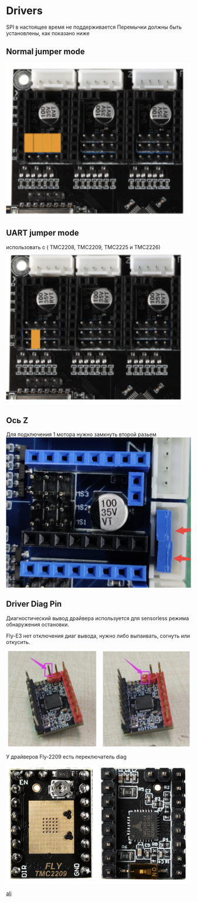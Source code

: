 # Drivers
 SPI в настоящее время не поддерживается
Перемычки должны быть установлены, как показано ниже

## Normal jumper mode

![Normal](https://github.com/alexsuslov/FLY-RRF-E3/blob/master/images/normal.png?raw=true)

## UART jumper mode

использовать c ( TMC2208, TMC2209, TMC2225 и TMC2226)
![UART](https://github.com/alexsuslov/FLY-RRF-E3/blob/master/images/uart.png?raw=true)

## Ось Z
Для подключения 1 мотора нужно замкнуть второй разьем
![Z](https://github.com/alexsuslov/FLY-RRF-E3/blob/master/images/z.png?raw=true)

## Driver Diag Pin
Диагностический вывод драйвера используется для sensorless режима обнаружения остановки.

Fly-E3 нет отключения диаг вывода, нужно либо выпаивать, согнуть или откусить.

![diagpin](https://github.com/alexsuslov/FLY-RRF-E3/blob/master/images/diag_pin.png?raw=true)

У драйверов Fly-2209 есть переключатель diag

![2209](https://github.com/alexsuslov/FLY-RRF-E3/blob/master/images/2209.png?raw=true)

[ali](https://aliexpress.ru/item/1005002469873370.html)


